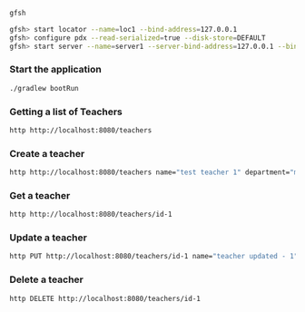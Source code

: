 ```bash
gfsh

gfsh> start locator --name=loc1 --bind-address=127.0.0.1
gfsh> configure pdx --read-serialized=true --disk-store=DEFAULT
gfsh> start server --name=server1 --server-bind-address=127.0.0.1 --bind-address=127.0.0.1
```


### Start the application
```bash
./gradlew bootRun

```

### Getting a list of Teachers

```bash
http http://localhost:8080/teachers
```

### Create a teacher
```bash
http http://localhost:8080/teachers name="test teacher 1" department="mathematics"
```

### Get a teacher
```bash
http http://localhost:8080/teachers/id-1
```


### Update a teacher
```bash
http PUT http://localhost:8080/teachers/id-1 name="teacher updated - 1" department="new department"
```

### Delete a teacher
```bash
http DELETE http://localhost:8080/teachers/id-1
```
